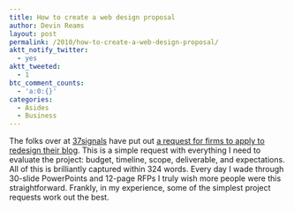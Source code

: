 ```yaml
---
title: How to create a web design proposal
author: Devin Reams
layout: post
permalink: /2010/how-to-create-a-web-design-proposal/
aktt_notify_twitter:
  - yes
aktt_tweeted:
  - 1
btc_comment_counts:
  - 'a:0:{}'
categories:
  - Asides
  - Business
---
```

The folks over at [37signals][1] have put out [a request for firms to apply to redesign their blog][2]. This is a simple request with everything I need to evaluate the project: budget, timeline, scope, deliverable, and expectations. All of this is brilliantly captured within 324 words. Every day I wade through 30-slide PowerPoints and 12-page RFPs I truly wish more people were this straightforward. Frankly, in my experience, some of the simplest project requests work out the best.

 [1]: http://37signals.com
 [2]: http://37signals.com/svn/posts/2164-picking-a-firm-from-sortfolio-to-redesign-signal-vs-noise